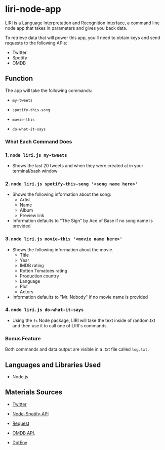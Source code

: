 # liri-node-app

LIRI is a Language Interpretation and Recognition Interface, a command line node app that takes in parameters and gives you back data.

To retrieve data that will power this app, you'll need to obtain keys and send requests to the following APIs:
* Twitter
* Spotify
* OMDB

## Function

The app will take the following commands:

* `my-tweets`

* `spotify-this-song`

* `movie-this`

* `do-what-it-says`

### What Each Command Does

### 1. `node liri.js my-tweets`
* Shows the last 20 tweets and when they were created at in your terminal/bash window

### 2. `node liri.js spotify-this-song '<song name here>'`
* Shows the following information about the song:
    * Artist
    * Name
    * Album
    * Preview link
* Information defaults to "The Sign" by Ace of Base if no song name is provided

### 3. `node liri.js movie-this '<movie name here>'`
* Shows the following information about the movie.
    * Title
    * Year
    * IMDB rating
    * Rotten Tomatoes rating
    * Production country
    * Language
    * Plot
    * Actors
* Information defaults to "Mr. Nobody" if no movie name is provided

### 4. `node liri.js do-what-it-says`
* Using the `fs` Node package, LIRI will take the text inside of random.txt and then use it to call one of LIRI's commands.

### Bonus Feature
Both commands and data output are visible in a .txt file called `log.txt`.

## Languages and Libraries Used
* Node.js

## Materials Sources
* [Twitter](https://www.npmjs.com/package/twitter)

* [Node-Spotify-API](https://www.npmjs.com/package/node-spotify-api)

* [Request](https://www.npmjs.com/package/request)

* [OMDB API](http://www.omdbapi.com).

* [DotEnv](https://www.npmjs.com/package/dotenv)












